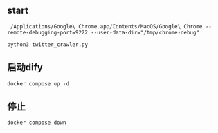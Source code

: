 ## start
` /Applications/Google\ Chrome.app/Contents/MacOS/Google\ Chrome --remote-debugging-port=9222 --user-data-dir="/tmp/chrome-debug"`

`python3 twitter_crawler.py` 


## 启动dify

`docker compose up -d`

## 停止
`docker compose down`

